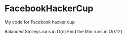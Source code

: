 FacebookHackerCup
=================

My code for Facebook hacker cup

Balanced Smileys runs in O(n)
Find the Min runs in O(k^2)

